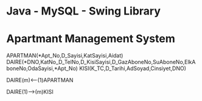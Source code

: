 # Java - MySQL - Swing Library
# Apartmant Management System

APARTMAN(*Apt_No,D_Sayisi,KatSayisi,Aidat)
DAIRE(*DNO,KatNo_D_TelNo,D_KisiSayisi,D_GazAboneNo,SuAboneNo,ElkAboneNo,OdaSayisi,*Apt_No)
KISI(K_TC,D_Tarihi,AdSoyad,Cinsiyet,DNO)

DAIRE(m)<--(1)APARTMAN

DAIRE(1)-->(m)KISI
